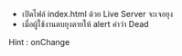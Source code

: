 -   เปิดไฟล์ index.html ด้วย Live Server จะเจอยุง
-   เมื่อผู้ใช้งานตบยุงตายให้ alert คำว่า Dead

Hint : onChange
